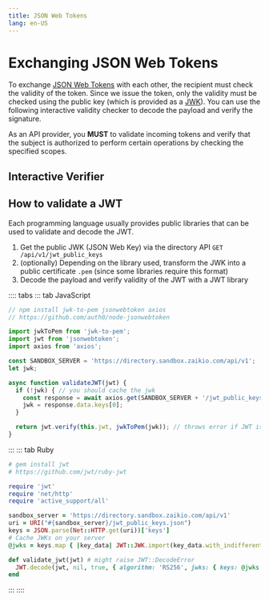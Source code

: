 ```yaml
---
title: JSON Web Tokens
lang: en-US
---
```


# Exchanging JSON Web Tokens

To exchange [JSON Web Tokens](https://tools.ietf.org/html/rfc7519) with each other, the recipient must check the validity of the token. Since we issue the token, only the validity must be checked using the public key (which is provided as a [JWK](https://tools.ietf.org/html/rfc7517)). You can use the following interactive validity checker to decode the payload and verify the signature.

As an API provider, you **MUST** to validate incoming tokens and verify that the subject is authorized to perform certain operations by checking the specified scopes.

## Interactive Verifier

<ClientOnly><JWTVerifier></JWTVerifier></ClientOnly>

## How to validate a JWT

Each programming language usually provides public libraries that can be used to validate and decode the JWT.

1. Get the public JWK (JSON Web Key) via the directory API `GET /api/v1/jwt_public_keys`
2. (optionally) Depending on the library used, transform the JWK into a public certificate `.pem` (since some libraries require this format)
3. Decode the payload and verify validity of the JWT with a JWT library

:::: tabs
::: tab JavaScript

```js
// npm install jwk-to-pem jsonwebtoken axios
// https://github.com/auth0/node-jsonwebtoken

import jwkToPem from 'jwk-to-pem';
import jwt from 'jsonwebtoken';
import axios from 'axios';

const SANDBOX_SERVER = 'https://directory.sandbox.zaikio.com/api/v1';
let jwk;

async function validateJWT(jwt) {
  if (!jwk) { // you should cache the jwk
    const response = await axios.get(SANDBOX_SERVER + '/jwt_public_keys');
    jwk = response.data.keys[0];
  }

  return jwt.verify(this.jwt, jwkToPem(jwk)); // throws error if JWT is invalid
}
```

:::
::: tab Ruby

```rb
# gem install jwt
# https://github.com/jwt/ruby-jwt

require 'jwt'
require 'net/http'
require 'active_support/all'

sandbox_server = 'https://directory.sandbox.zaikio.com/api/v1'
uri = URI("#{sandbox_server}/jwt_public_keys.json")
keys = JSON.parse(Net::HTTP.get(uri))['keys']
# Cache JWKs on your server
@jwks = keys.map { |key_data| JWT::JWK.import(key_data.with_indifferent_access) }

def validate_jwt(jwt) # might raise JWT::DecodeError
  JWT.decode(jwt, nil, true, { algorithm: 'RS256', jwks: { keys: @jwks.map(&:export) } }).first
end
```

:::
::::

